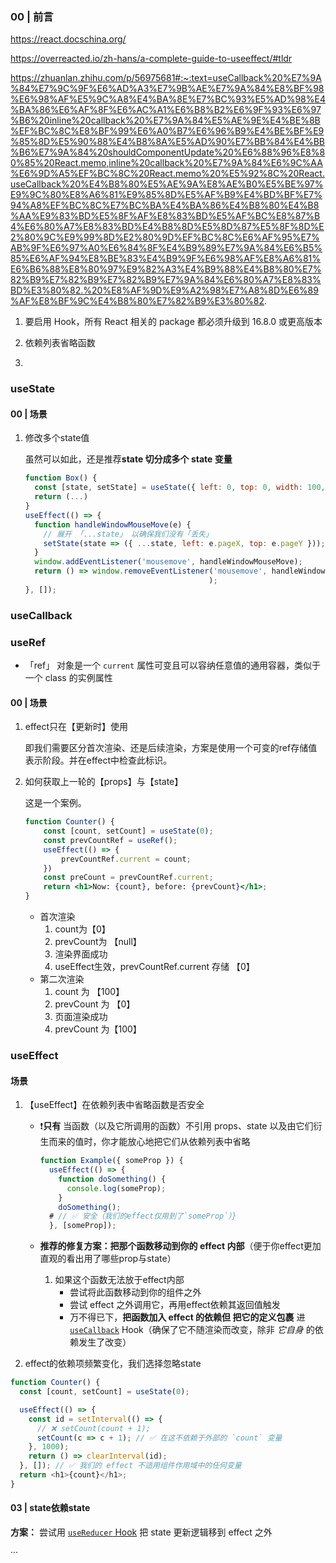 ### 00 | 前言

https://react.docschina.org/

https://overreacted.io/zh-hans/a-complete-guide-to-useeffect/#tldr

https://zhuanlan.zhihu.com/p/56975681#:~:text=useCallback%20%E7%9A%84%E7%9C%9F%E6%AD%A3%E7%9B%AE%E7%9A%84%E8%BF%98%E6%98%AF%E5%9C%A8%E4%BA%8E%E7%BC%93%E5%AD%98%E4%BA%86%E6%AF%8F%E6%AC%A1%E6%B8%B2%E6%9F%93%E6%97%B6%20inline%20callback%20%E7%9A%84%E5%AE%9E%E4%BE%8B%EF%BC%8C%E8%BF%99%E6%A0%B7%E6%96%B9%E4%BE%BF%E9%85%8D%E5%90%88%E4%B8%8A%E5%AD%90%E7%BB%84%E4%BB%B6%E7%9A%84%20shouldComponentUpdate%20%E6%88%96%E8%80%85%20React.memo,inline%20callback%20%E7%9A%84%E6%9C%AA%E6%9D%A5%EF%BC%8C%20React.memo%20%E5%92%8C%20React.useCallback%20%E4%B8%80%E5%AE%9A%E8%AE%B0%E5%BE%97%E9%9C%80%E8%A6%81%E9%85%8D%E5%AF%B9%E4%BD%BF%E7%94%A8%EF%BC%8C%E7%BC%BA%E4%BA%86%E4%B8%80%E4%B8%AA%E9%83%BD%E5%8F%AF%E8%83%BD%E5%AF%BC%E8%87%B4%E6%80%A7%E8%83%BD%E4%B8%8D%E5%8D%87%E5%8F%8D%E2%80%9C%E9%99%8D%E2%80%9D%EF%BC%8C%E6%AF%95%E7%AB%9F%E6%97%A0%E6%84%8F%E4%B9%89%E7%9A%84%E6%B5%85%E6%AF%94%E8%BE%83%E4%B9%9F%E6%98%AF%E8%A6%81%E6%B6%88%E8%80%97%E9%82%A3%E4%B9%88%E4%B8%80%E7%82%B9%E7%82%B9%E7%82%B9%E7%9A%84%E6%80%A7%E8%83%BD%E3%80%82.%20%E8%AF%9D%E9%A2%98%E7%A8%8D%E6%89%AF%E8%BF%9C%E4%B8%80%E7%82%B9%E3%80%82.

1. 要启用 Hook，所有 React 相关的 package 都必须升级到 16.8.0 或更高版本

2. 依赖列表省略函数

   

3. 

### useState

#### 00 | 场景

1. 修改多个state值

   虽然可以如此，还是推荐**state 切分成多个 state 变量**

   ```js
   function Box() {
     const [state, setState] = useState({ left: 0, top: 0, width: 100, height: 100 });
     return (...)
   }
   useEffect(() => {
     function handleWindowMouseMove(e) {
       // 展开 「...state」 以确保我们没有「丢失」
       setState(state => ({ ...state, left: e.pageX, top: e.pageY }));
     }
     window.addEventListener('mousemove', handleWindowMouseMove);
     return () => window.removeEventListener('mousemove', handleWindowMouseMove
                                            );
   }, []);
   ```


### useCallback



### useRef

- 「ref」 对象是一个 `current` 属性可变且可以容纳任意值的通用容器，类似于一个 class 的实例属性

#### 00 | 场景

1. effect只在【更新时】使用

   即我们需要区分首次渲染、还是后续渲染，方案是使用一个可变的ref存储值表示阶段。并在effect中检查此标识。

2. 如何获取上一轮的【props】与【state】

   这是一个案例。

   ```jsx
   function Counter() {
       const [count, setCount] = useState(0);
       const prevCountRef = useRef();
       useEffect(() => {
           prevCountRef.current = count;
       })
       const preCount = prevCountRef.current;
       return <h1>Now: {count}, before: {prevCount}</h1>;
   }
   ```

   - 首次渲染
     1. count为【0】
     2. prevCount为 【null】
     3. 渲染界面成功
     4. useEffect生效，prevCountRef.current 存储 【0】
   - 第二次渲染
     1. count 为 【100】
     2. prevCount 为 【0】
     3. 页面渲染成功
     4. prevCount  为【100】

### useEffect

#### 场景

1. 【useEffect】在依赖列表中省略函数是否安全

   - ❗**只有** 当函数（以及它所调用的函数）不引用 props、state 以及由它们衍生而来的值时，你才能放心地把它们从依赖列表中省略

     ```js
     function Example({ someProp }) {
       useEffect(() => {
         function doSomething() {
           console.log(someProp);    
         }
         doSomething();
       # // ✅ 安全（我们的effect仅用到了`someProp`）}
       }, [someProp]); 
     ```

   - **推荐的修复方案：把那个函数移动到你的 effect 内部**（便于你effect更加直观的看出用了哪些prop与state）

     1. 如果这个函数无法放于effect内部
        - 尝试将此函数移动到你的组件之外
        - 尝试 effect 之外调用它，再用effect依赖其返回值触发
        - 万不得已下，**把函数加入 effect 的依赖但 把它的定义包裹** 进 [`useCallback`](https://react.docschina.org/docs/hooks-reference.html#usecallback) Hook（确保了它不随渲染而改变，除非 *它自身* 的依赖发生了改变）

2.  effect的依赖项频繁变化，我们选择忽略state

   ```js
   function Counter() {
     const [count, setCount] = useState(0);
   
     useEffect(() => {
       const id = setInterval(() => {
         // ❌ setCount(count + 1);
         setCount(c => c + 1); // ✅ 在这不依赖于外部的 `count` 变量
       }, 1000);
       return () => clearInterval(id);
     }, []); // ✅ 我们的 effect 不适用组件作用域中的任何变量
     return <h1>{count}</h1>;
   }
   ```

#### 03 | state依赖state

**方案：** 尝试用 [`useReducer` Hook](https://react.docschina.org/docs/hooks-reference.html#usereducer) 把 state 更新逻辑移到 effect 之外

···
